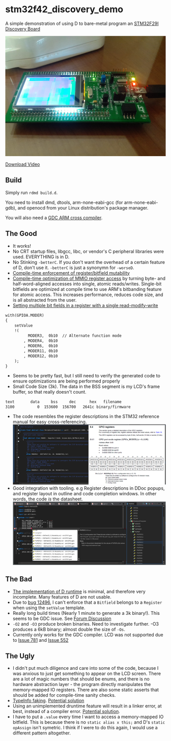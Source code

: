 # stm32f42_discovery_demo
A simple demonstration of using D to bare-metal program an [STM32F29I Discovery Board](http://www.st.com/web/catalog/tools/FM116/SC959/SS1532/PF259090)

![](https://raw.githubusercontent.com/JinShil/stm32f42_discovery_demo/master/images/teaser.jpg)

[Download Video](https://raw.githubusercontent.com/JinShil/stm32f42_discovery_demo/master/images/teaser.mp4)

## Build
Simply run `rdmd build.d`.

You need to install dmd, dtools, arm-none-eabi-gcc (for arm-none-eabi-gdb), and openocd from your Linux distribution's package manager.

You will also need a [GDC ARM cross compiler](https://github.com/JinShil/arm-none-eabi-gdc).

## The Good
* It works!
* No CRT startup files, libgcc, libc, or vendor's C peripheral libraries were used.  EVERYTHING is in D. 
* No Stinking `-betterC`.  If you don't want the overhead of a certain feature of D, don't use it. `-betterC` is just a synonymn for `-worseD`.
* [Compile-time enforcement of register/bitfield mutability](https://github.com/JinShil/stm32f42_discovery_demo/blob/master/source/stm32f42/mmio.d#L219-L234)
* [Compile-time optimization of MMIO register access](https://github.com/JinShil/stm32f42_discovery_demo/blob/master/source/stm32f42/mmio.d#L374-L395) by turning byte- and half-word-aligned accesses into single, atomic reads/writes. Single-bit bitfields are optimized at compile time to use ARM's bitbanding feature for atomic access.  This increases performance, reduces code size, and is all abstracted from the user.
* [Setting multiple bit fields in a register with a single read-modify-write](https://github.com/JinShil/stm32f42_discovery_demo/blob/master/source/stm32f42/mmio.d#L624-L630)

```
with(GPIOA.MODER)
{
	setValue
	!(
		  MODER3,  0b10  // Alternate function mode
		, MODER4,  0b10
		, MODER6,  0b10
		, MODER11, 0b10
		, MODER12, 0b10
	);
}
```

* Seems to be pretty fast, but I still need to verify the generated code to ensure optimizations are being performed properly
* Small Code Size (3k).  The data in the BSS segment is my LCD's frame buffer, so that really doesn't count.

```
text       data     bss     dec      hex   filename
3100	      0	 153600	 156700	  2641c	binary/firmware
```
* The code resembles the register descriptions in the STM32 reference manual for easy cross-referencing.
![](https://raw.githubusercontent.com/JinShil/stm32f42_discovery_demo/master/images/cross-referencing.png)
* Good integration with tooling.  e.g Register descriptions in DDoc popups, and register layout in outline and code completion windows.  In other words, the code *is* the datasheet.
![](https://raw.githubusercontent.com/JinShil/stm32f42_discovery_demo/master/images/tooling.png)


## The Bad
* [The implementation of D runtime](https://github.com/JinShil/stm32f42_discovery_demo/tree/master/source/runtime) is minimal, and therefore very incomplete.  Many features of D are not usable.
* Due to [bug 12496](https://issues.dlang.org/show_bug.cgi?id=12496), I can't enforce that a `Bitfield` belongs to a `Register` when using the `setValue` template.
* Really long build times (Nearly 1 minute to generate a 3k binary!).  This seems to be GDC issue.  See [Forum Discussion](http://forum.dlang.org/post/iqryqssxooypdnszmzmg@forum.dlang.org)
* `-O2` and `-O3` produce broken binaries.  Need to investigate further.  -O3 produces a 6kB binary; almost double the size of `-Os`.
* Currently only works for the GDC compiler.  LCD was not supported due to [Issue 781](https://github.com/ldc-developers/ldc/issues/781) and [Issue 552](https://github.com/ldc-developers/ldc/issues/552)

## The Ugly
* I didn't put much diligence and care into some of the code, because I was anxious to just get something to appear on the LCD screen.  There are a lot of magic numbers that should be enums, and there is no hardware abstraction layer - the program directly manipulates the memory-mapped IO registers. There are also some static asserts that should be added for compile-time sanity checks.
* [TypeInfo faking](https://youtu.be/o5m0m_ZG9e8?t=2513).  [Potential solution](https://issues.dlang.org/show_bug.cgi?id=12270)
* Using an unimplemented druntime feature will result in a linker error, at best, instead of a compiler error.  [Potential solution](http://forum.dlang.org/post/psssnzurlzeqeneagora@forum.dlang.org).
* I have to put a `.value` every time I want to access a memory-mapped IO bitfield.  This is because there is no `static alias x this;` and D's `static opAssign` isn't symetric.  I think if I were to do this again, I would use a different pattern altogether.
